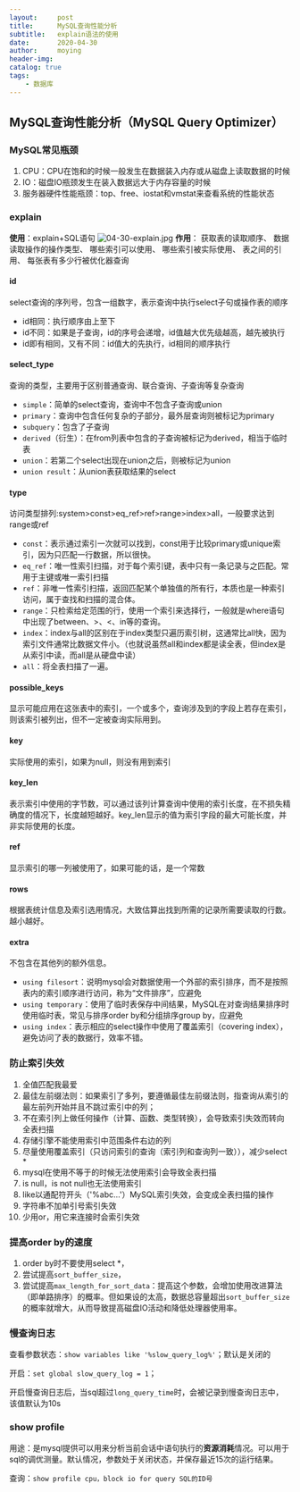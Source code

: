 ```yaml
---
layout:     post
title:      MySQL查询性能分析
subtitle:   explain语法的使用
date:       2020-04-30
author:     moying
header-img: 
catalog: true
tags:
    - 数据库
---
```


## MySQL查询性能分析（MySQL Query Optimizer）

### MySQL常见瓶颈
1. CPU：CPU在饱和的时候一般发生在数据装入内存或从磁盘上读取数据的时候
2. IO：磁盘IO瓶颈发生在装入数据远大于内存容量的时候
3. 服务器硬件性能瓶颈：top、free、iostat和vmstat来查看系统的性能状态

### explain
**使用**：explain+SQL语句
![04-30-explain.jpg](https://i.loli.net/2020/05/01/5jCXmlUEobvDuHF.png)
**作用**：
获取表的读取顺序、
数据读取操作的操作类型、
哪些索引可以使用、
哪些索引被实际使用、
表之间的引用、
每张表有多少行被优化器查询

#### id
select查询的序列号，包含一组数字，表示查询中执行select子句或操作表的顺序
- id相同：执行顺序由上至下
- id不同：如果是子查询，id的序号会递增，id值越大优先级越高，越先被执行
- id即有相同，又有不同：id值大的先执行，id相同的顺序执行

#### select_type
查询的类型，主要用于区别普通查询、联合查询、子查询等复杂查询
- `simple`：简单的select查询，查询中不包含子查询或union
- `primary`：查询中包含任何复杂的子部分，最外层查询则被标记为primary
- `subquery`：包含了子查询
- `derived`（衍生）：在from列表中包含的子查询被标记为derived，相当于临时表
- `union`：若第二个select出现在union之后，则被标记为union
- `union result`：从union表获取结果的select

#### type
访问类型排列:system>const>eq_ref>ref>range>index>all，一般要求达到range或ref
- `const`：表示通过索引一次就可以找到，const用于比较primary或unique索引，因为只匹配一行数据，所以很快。
- `eq_ref`：唯一性索引扫描，对于每个索引键，表中只有一条记录与之匹配。常用于主键或唯一索引扫描
- `ref`：非唯一性索引扫描，返回匹配某个单独值的所有行，本质也是一种索引访问，属于查找和扫描的混合体。
- `range`：只检索给定范围的行，使用一个索引来选择行，一般就是where语句中出现了between、>、<、in等的查询。
- `index`：index与all的区别在于index类型只遍历索引树，这通常比all快，因为索引文件通常比数据文件小。（也就说虽然all和index都是读全表，但index是从索引中读，而all是从硬盘中读）
- `all`：将全表扫描了一遍。

#### possible_keys
显示可能应用在这张表中的索引，一个或多个，查询涉及到的字段上若存在索引，则该索引被列出，但不一定被查询实际用到。
#### key

实际使用的索引，如果为null，则没有用到索引

#### key_len
表示索引中使用的字节数，可以通过该列计算查询中使用的索引长度，在不损失精确度的情况下，长度越短越好。key_len显示的值为索引字段的最大可能长度，并非实际使用的长度。

#### ref
显示索引的哪一列被使用了，如果可能的话，是一个常数

#### rows
根据表统计信息及索引选用情况，大致估算出找到所需的记录所需要读取的行数。越小越好。

#### extra
不包含在其他列的额外信息。
- `using filesort`：说明mysql会对数据使用一个外部的索引排序，而不是按照表内的索引顺序进行访问，称为“文件排序”，应避免
- `using temporary`：使用了临时表保存中间结果，MySQL在对查询结果排序时使用临时表，常见与排序order by和分组排序group by，应避免
- `using index`：表示相应的select操作中使用了覆盖索引（covering index），避免访问了表的数据行，效率不错。

### 防止索引失效
1. 全值匹配我最爱
2. 最佳左前缀法则：如果索引了多列，要遵循最佳左前缀法则，指查询从索引的最左前列开始并且不跳过索引中的列；
3. 不在索引列上做任何操作（计算、函数、类型转换），会导致索引失效而转向全表扫描
4. 存储引擎不能使用索引中范围条件右边的列
5. 尽量使用覆盖索引（只访问索引的查询（索引列和查询列一致）），减少select *
6. mysql在使用不等于的时候无法使用索引会导致全表扫描
7. is null，is not null也无法使用索引
8. like以通配符开头（'%abc…'）MySQL索引失效，会变成全表扫描的操作
9. 字符串不加单引号索引失效
10. 少用or，用它来连接时会索引失效

### 提高order by的速度
1. order by时不要使用select *，
2. 尝试提高`sort_buffer_size`，
3. 尝试提高`max_length_for_sort_data`：提高这个参数，会增加使用改进算法（即单路排序）的概率。但如果设的太高，数据总容量超出`sort_buffer_size`的概率就增大，从而导致提高磁盘IO活动和降低处理器使用率。

### 慢查询日志
查看参数状态：`show variables like '%slow_query_log%'`；默认是关闭的

开启：`set global slow_query_log = 1`；

开启慢查询日志后，当sql超过`long_query_time`时，会被记录到慢查询日志中，该值默认为10s

### show profile
用途：是mysql提供可以用来分析当前会话中语句执行的**资源消耗**情况。可以用于sql的调优测量。默认情况，参数处于关闭状态，并保存最近15次的运行结果。

查询：`show profile cpu，block io for query SQL的ID号`
